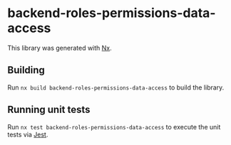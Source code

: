 # backend-roles-permissions-data-access

This library was generated with [Nx](https://nx.dev).

## Building

Run `nx build backend-roles-permissions-data-access` to build the library.

## Running unit tests

Run `nx test backend-roles-permissions-data-access` to execute the unit tests via [Jest](https://jestjs.io).
